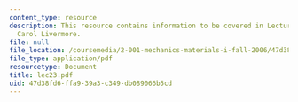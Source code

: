 ```yaml
---
content_type: resource
description: This resource contains information to be covered in Lecture 23 by Prof.
  Carol Livermore.
file: null
file_location: /coursemedia/2-001-mechanics-materials-i-fall-2006/47d38fd6ffa939a3c349db089066b5cd_lec23.pdf
file_type: application/pdf
resourcetype: Document
title: lec23.pdf
uid: 47d38fd6-ffa9-39a3-c349-db089066b5cd
---
```

